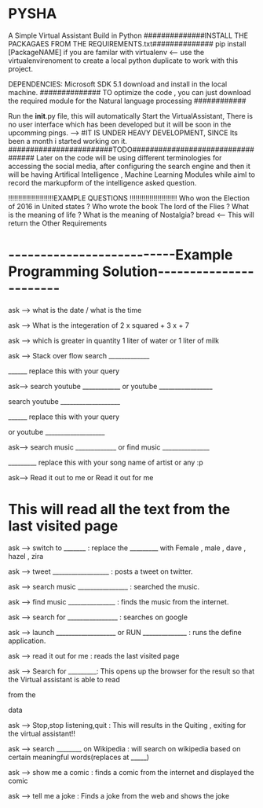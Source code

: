 # PYSHA
A Simple Virtual Assistant Build in Python
##############INSTALL THE PACKAGAES FROM THE REQUIREMENTS.txt##############
pip install [PackageNAME]
if you are familar with virtualenv <-- use the virtualenvirenoment to create a local python duplicate to work with this project.

DEPENDENCIES: Microsoft SDK 5.1 download and install in the local machine.
############## TO optimize the code , you can just download the required module for the Natural language processing ############

Run the __init__.py file, this will automatically Start the VirtualAssistant, There is no user interface which has been developed but it will be soon in the upcomming pings.
--> #IT IS UNDER HEAVY DEVELOPMENT, SINCE Its been a month i started working on it.
########################TODO##################################
Later on the code will be using different terminologies for accessing the social media, after configuring the search engine and then it will be having Artifical Intelligence , Machine Learning Modules while aiml to record the markupform of the intelligence asked question.

!!!!!!!!!!!!!!!!!!!!!!!EXAMPLE QUESTIONS !!!!!!!!!!!!!!!!!!!!!!!!
Who won the Election of 2016 in United states ?
Who wrote the book The lord of the Flies ?
What is the meaning of life ?
What is the meaning of Nostalgia?
bread <-- This will return the Other Requirements

# --------------------------Example Programming Solution-----------------------
ask --> what is the date / what is the time

ask --> What is the integeration of 2 x squared + 3 x + 7

ask --> which is greater in quantity 1 liter of water or 1 liter of milk 


ask --> Stack over flow search _____________

______ replace this with your query

ask--> search youtube ____________ or youtube _________________

search youtube ___________________

______ replace this with your query

or youtube ___________________

ask--> search music _____________ or find music _______________

_________ replace this with your song name of artist or any :p

ask--> Read it out to me      or Read it out for me
# This will read all the text from the last visited page

ask --> switch to _______   : replace the _________ with Female , male , dave , hazel , zira


ask --> tweet __________________  : posts a tweet on twitter.

ask --> search  music ________________ : searched the music.

ask --> find music _______________ : finds the music from the internet.

ask --> search for ________________ : searches on google

ask --> launch ___________________ or RUN ______________ : runs the define application.

ask --> read it out for me : reads the last visited page

ask --> Search for _________: This opens up the browser for the result so that the Virtual assistant is able to read

from the

data

ask --> Stop,stop listening,quit : This will results in the Quiting , exiting for the virtual assistant!!

ask --> search ________ on Wikipedia : will search on wikipedia based on certain meaningful words(replaces at _____)

ask --> show me a comic : finds a comic from the internet and displayed the comic

ask --> tell me a joke : Finds a joke from the web and shows the joke

